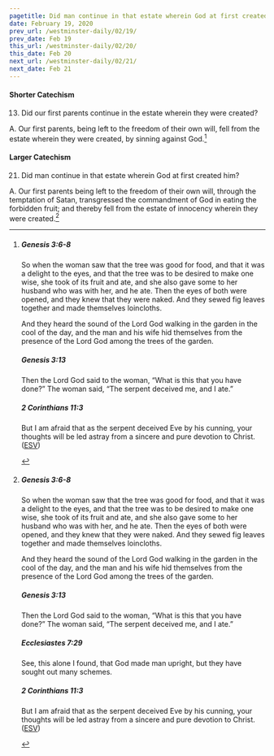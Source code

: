 ```yaml
---
pagetitle: Did man continue in that estate wherein God at first created him?
date: February 19, 2020
prev_url: /westminster-daily/02/19/
prev_date: Feb 19
this_url: /westminster-daily/02/20/
this_date: Feb 20
next_url: /westminster-daily/02/21/
next_date: Feb 21
---
```


#### Shorter Catechism

13. Did our first parents continue in the estate wherein they were created?

A. Our first parents, being left to the freedom of their own will, fell from the estate wherein they were created, by sinning against God.[^fnref:wsc1]


[^fnref:wsc1]: <div class="esv"><h5>Genesis 3:6-8</h5> <div class="esv-text"><p id="p01003006.01-1">So when the woman saw that the tree was good for food, and that it was a delight to the eyes, and that the tree was to be desired to make one wise, she took of its fruit and ate, and she also gave some to her husband who was with her, and he ate. Then the eyes of both were opened, and they knew that they were naked. And they sewed fig leaves together and made themselves loincloths.</p>  <p id="p01003008.01-1">And they heard the sound of the <span class="small-caps">Lord</span> God walking in the garden in the cool of the day, and the man and his wife hid themselves from the presence of the <span class="small-caps">Lord</span> God among the trees of the garden.</p> </div><h5>Genesis 3:13</h5> <div class="esv-text"><p id="p01003013.01-2">Then the <span class="small-caps">Lord</span> God said to the woman, &#8220;What is this that you have done?&#8221; The woman said, &#8220;The serpent deceived me, and I ate.&#8221;</p> </div><h5>2 Corinthians 11:3</h5> <div class="esv-text"><p id="p47011003.01-3">But I am afraid that as the serpent deceived Eve by his cunning, your thoughts will be led astray from a sincere and pure devotion to Christ.  (<a href="http://www.esv.org" class="copyright">ESV</a>)</p> </div> </div>


#### Larger Catechism

21. Did man continue in that estate wherein God at first created him?

A. Our first parents being left to the freedom of their own will, through the temptation of Satan, transgressed the commandment of God in eating the forbidden fruit; and thereby fell from the estate of innocency wherein they were created.[^fnref:wlc1]


[^fnref:wlc1]: <div class="esv"><h5>Genesis 3:6-8</h5> <div class="esv-text"><p id="p01003006.01-1">So when the woman saw that the tree was good for food, and that it was a delight to the eyes, and that the tree was to be desired to make one wise, she took of its fruit and ate, and she also gave some to her husband who was with her, and he ate. Then the eyes of both were opened, and they knew that they were naked. And they sewed fig leaves together and made themselves loincloths.</p>  <p id="p01003008.01-1">And they heard the sound of the <span class="small-caps">Lord</span> God walking in the garden in the cool of the day, and the man and his wife hid themselves from the presence of the <span class="small-caps">Lord</span> God among the trees of the garden.</p> </div><h5>Genesis 3:13</h5> <div class="esv-text"><p id="p01003013.01-2">Then the <span class="small-caps">Lord</span> God said to the woman, &#8220;What is this that you have done?&#8221; The woman said, &#8220;The serpent deceived me, and I ate.&#8221;</p> </div><h5>Ecclesiastes 7:29</h5> <div class="esv-text"><p id="p21007029.01-3">See, this alone I found, that God made man upright, but they have sought out many schemes.</p> </div><h5>2 Corinthians 11:3</h5> <div class="esv-text"><p id="p47011003.01-4">But I am afraid that as the serpent deceived Eve by his cunning, your thoughts will be led astray from a sincere and pure devotion to Christ.  (<a href="http://www.esv.org" class="copyright">ESV</a>)</p> </div> </div>

